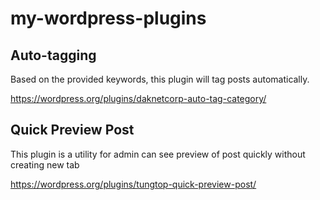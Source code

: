 # my-wordpress-plugins

## Auto-tagging 

Based on the provided keywords, this plugin will tag posts automatically. 

https://wordpress.org/plugins/daknetcorp-auto-tag-category/

## Quick Preview Post

This plugin is a utility for admin can see preview of post quickly without creating new tab

https://wordpress.org/plugins/tungtop-quick-preview-post/
